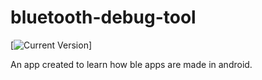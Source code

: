 # bluetooth-debug-tool
[![Current Version](https://img.shields.io/badge/release-v1.0.0-0e5487.svg)]

An app created to learn how ble apps are made in android.



